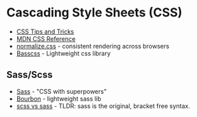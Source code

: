 # Cascading Style Sheets (CSS)

- [CSS Tips and Tricks](https://css-tricks.com/)
- [MDN CSS Reference](https://developer.mozilla.org/en-US/docs/Web/CSS)
- [normalize.css](https://github.com/necolas/normalize.css) - consistent rendering across browsers
- [Basscss](https://github.com/basscss/basscss) - Lightweight css library

## Sass/Scss

- [Sass](https://sass-lang.com/) - "CSS with superpowers"
- [Bourbon](https://www.bourbon.io/) - lightweight sass lib
- [scss vs sass](https://sass-lang.com/documentation/syntax/) - TLDR: sass is the original, bracket free syntax.
